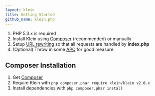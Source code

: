 ```yaml
---
layout: klein
title: Getting Started
github_name: klein.php
---
```


1. PHP 5.3.x is required
2. Install Klein using [Composer](#composer-installation) (recommended) or manually
3. Setup [URL rewriting](https://gist.github.com/874000) so that all requests are handled by **index.php**
4. (Optional) Throw in some [APC](http://pecl.php.net/package/APC) for good measure

## Composer Installation

1. Get [Composer](http://getcomposer.org/)
2. Require Klein with `php composer.phar require klein/klein v2.0.x`
3. Install dependencies with `php composer.phar install`

